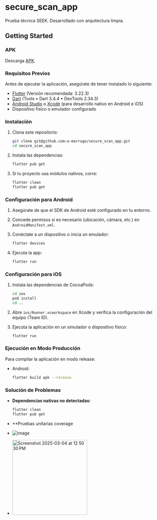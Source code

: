 # secure_scan_app

Prueba técnica SEEK. Desarrollado con arquitectura limpia.

## Getting Started

### APK

Descarga [APK](https://upload.app/download/secure-scan-app/com.example.secure_scan_app/62b3d83a42a9217c550711792223180c79698066de6ec39198679e0e5e214e89).

### Requisitos Previos

Antes de ejecutar la aplicación, asegúrate de tener instalado lo siguiente:

- [Flutter](https://flutter.dev/docs/get-started/install) (Versión recomendada: 3.22.3)
- [Dart](https://dart.dev/get-dart) (Tools • Dart 3.4.4 • DevTools 2.34.3)
- [Android Studio](https://developer.android.com/studio) o [Xcode](https://developer.apple.com/xcode/) (para desarrollo nativo en Android e iOS)
- Dispositivo físico o emulador configurado

### Instalación

1. Clona este repositorio:

   ```sh
   git clone git@github.com:a-marrugo/secure_scan_app.git
   cd secure_scan_app
   ```

2. Instala las dependencias:

   ```sh
   flutter pub get
   ```

3. Si tu proyecto usa módulos nativos, corre:

   ```sh
   flutter clean
   flutter pub get
   ```

### Configuración para Android

1. Asegúrate de que el SDK de Android esté configurado en tu entorno.
2. Concede permisos si es necesario (ubicación, cámara, etc.) en `AndroidManifest.xml`.
3. Conéctate a un dispositivo o inicia un emulador:

   ```sh
   flutter devices
   ```

4. Ejecuta la app:

   ```sh
   flutter run
   ```

### Configuración para iOS

1. Instala las dependencias de CocoaPods:

   ```sh
   cd ios
   pod install
   cd ..
   ```

2. Abre `ios/Runner.xcworkspace` en Xcode y verifica la configuración del equipo (Team ID).
3. Ejecuta la aplicación en un simulador o dispositivo físico:

   ```sh
   flutter run
   ```

### Ejecución en Modo Producción

Para compilar la aplicación en modo release:

- Android:
  ```sh
  flutter build apk --release
  ```

### Solución de Problemas

- **Dependencias nativas no detectadas:**
  ```sh
  flutter clean
  flutter pub get
  ```
- \*\*Pruebas unitarias coverage

- ![image](https://github.com/user-attachments/assets/de5249e2-086a-4e19-8519-650ff6286fe7)
- <img width="245" alt="Screenshot 2025-03-04 at 12 50 30 PM" src="https://github.com/user-attachments/assets/e90fa8d0-aeae-42fb-bdcf-88cd94d2a0b3" />
